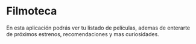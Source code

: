 # Filmoteca

En esta aplicación podrás ver tu listado de películas, ademas de enterarte de próximos estrenos, recomendaciones y mas curiosidades.




